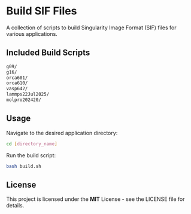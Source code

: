 # Build SIF Files

A collection of scripts to build Singularity Image Format (SIF) files for various applications.

## Included Build Scripts

```bash
g09/
g16/
orca601/
orca610/
vasp642/
lammps22Jul2025/
molpro202420/
```

## Usage

Navigate to the desired application directory:

```bash
cd [directory_name]
```

Run the build script:

```bash
bash build.sh
```

## License
This project is licensed under the **MIT** License - see the LICENSE file for details.
